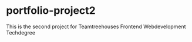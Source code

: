 # portfolio-project2

This is the second project for Teamtreehouses Frontend Webdevelopment Techdegree

